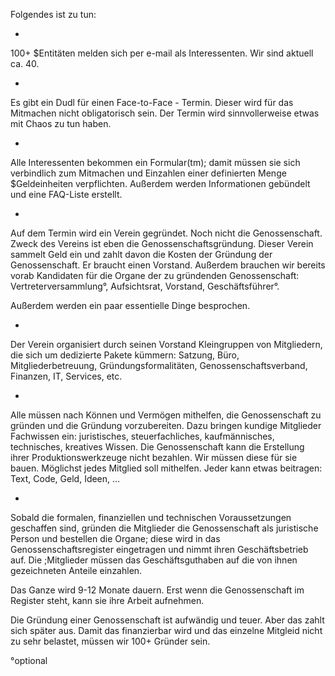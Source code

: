 Folgendes ist zu tun:

+
100+ $Entitäten melden sich per e-mail als Interessenten. Wir sind aktuell ca. 40. 

+
Es gibt ein Dudl für einen Face-to-Face - Termin. Dieser wird für das Mitmachen nicht obligatorisch sein. Der Termin wird sinnvollerweise etwas mit Chaos zu tun haben.

+
Alle Interessenten bekommen ein Formular(tm); damit müssen sie sich verbindlich zum Mitmachen und Einzahlen einer definierten Menge $Geldeinheiten verpflichten. Außerdem werden Informationen gebündelt und eine FAQ-Liste erstellt.

+
Auf dem Termin wird ein Verein gegründet. Noch nicht die Genossenschaft. Zweck des Vereins ist eben die Genossenschaftsgründung. Dieser Verein sammelt Geld ein und zahlt davon die Kosten der Gründung der Genossenschaft. Er braucht einen Vorstand. Außerdem brauchen wir bereits vorab Kandidaten für die Organe der zu gründenden Genossenschaft: Vertreterversammlung°, Aufsichtsrat, Vorstand, Geschäftsführer°.

Außerdem werden ein paar essentielle Dinge besprochen.

+
Der Verein organisiert durch seinen Vorstand Kleingruppen von Mitgliedern, die sich um dedizierte Pakete kümmern: Satzung, Büro, Mitgliederbetreuung, Gründungsformalitäten, Genossenschaftsverband, Finanzen, IT, Services, etc. 

+
Alle müssen nach Können und Vermögen mithelfen, die Genossenschaft zu gründen und die Gründung vorzubereiten. Dazu bringen kundige Mitglieder Fachwissen ein: juristisches, steuerfachliches, kaufmännisches, technisches, kreatives Wissen. Die Genossenschaft kann die Erstellung ihrer Produktionswerkzeuge nicht bezahlen. Wir müssen diese für sie bauen. Möglichst jedes Mitglied soll mithelfen. Jeder kann etwas beitragen: Text, Code, Geld, Ideen, ... 

+
Sobald die formalen, finanziellen und technischen Voraussetzungen geschaffen sind, gründen die Mitglieder die Genossenschaft als juristische Person und bestellen die Organe; diese wird in das Genossenschaftsregister eingetragen und nimmt ihren Geschäftsbetrieb auf.  Die ;Mitglieder müssen das Geschäftsguthaben auf die von ihnen gezeichneten Anteile einzahlen.

Das Ganze wird 9-12 Monate dauern. Erst wenn die Genossenschaft im Register steht, kann sie ihre Arbeit aufnehmen.

Die Gründung einer Genossenschaft ist aufwändig und teuer. Aber das zahlt sich später aus. Damit das finanzierbar wird und das einzelne Mitgleid nicht zu sehr belastet, müssen wir 100+ Gründer sein.

°optional